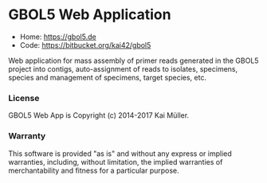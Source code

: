 # GBOL5 Web Application 

- Home: https://gbol5.de
- Code: https://bitbucket.org/kai42/gbol5


Web application for mass assembly of primer reads generated in the GBOL5 project into contigs, auto-assignment of reads to isolates, specimens, species and management of specimens, target species, etc.


### License

GBOL5 Web App is Copyright (c) 2014-2017 Kai Müller.

### Warranty

This software is provided "as is" and without any express or implied
warranties, including, without limitation, the implied warranties of
merchantability and fitness for a particular purpose.